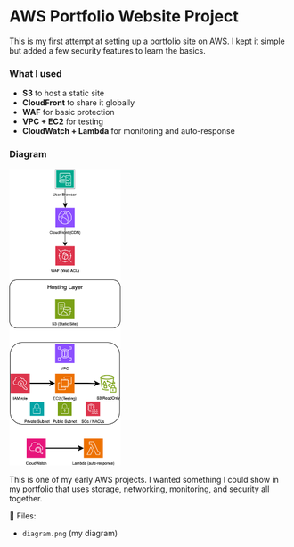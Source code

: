 # AWS Portfolio Website Project  

This is my first attempt at setting up a portfolio site on AWS.
I kept it simple but added a few security features to learn the basics.

### What I used
- **S3** to host a static site  
- **CloudFront** to share it globally  
- **WAF** for basic protection  
- **VPC + EC2** for testing  
- **CloudWatch + Lambda** for monitoring and auto-response  

### Diagram
<img src="diagram.png" alt="AWS Architecture" width="200"/>


This is one of my early AWS projects. I wanted something I could show in my portfolio that uses storage, networking, monitoring, and security all together.  

📂 Files:  
- `diagram.png` (my diagram)  
